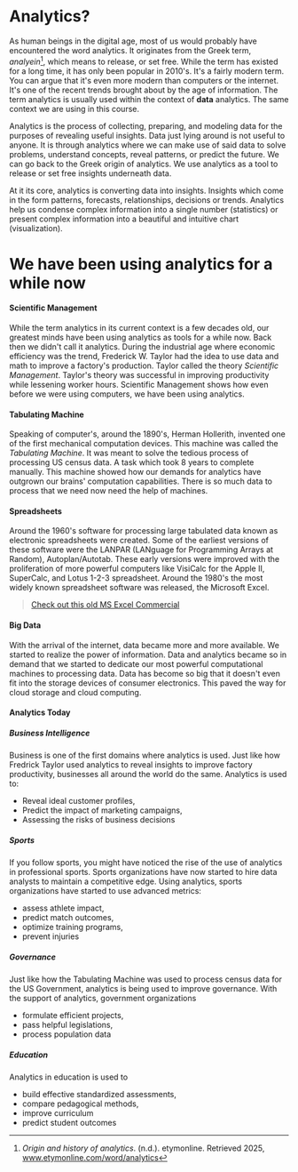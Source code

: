 # Analytics?

As human beings in the digital age, most of us would probably have encountered the word analytics. It originates from the Greek term, *analyein*[^1], which means to release, or set free. While the term has existed for a long time, it has only been popular in 2010's. It's a fairly modern term. You can argue that it's even more modern than computers or the internet. It's one of the recent trends brought about by the age of information. The term analytics is usually used within the context of **data** analytics. The same context we are using in this course. 

[^1]: *Origin and history of analytics*. (n.d.). etymonline. Retrieved 2025, www.etymonline.com/word/analytics

Analytics is the process of collecting, preparing, and modeling data for the purposes of revealing useful insights. Data just lying around is not useful to anyone. It is through analytics where we can make use of said data to solve problems, understand concepts, reveal patterns, or predict the future. We can go back to the Greek origin of analytics. We use analytics as a tool to release or set free insights underneath data.

At it its core, analytics is converting data into insights. Insights which come in the form patterns, forecasts, relationships, decisions or trends. Analytics help us condense complex information into a single number (statistics) or present complex information into a beautiful and intuitive chart (visualization).



# We have been using analytics for a while now

#### Scientific Management

While the term analytics in its current context is a few decades old, our greatest minds have been using analytics as tools for a while now. Back then we didn't call it analytics. During the industrial age where economic efficiency was the trend, Frederick W. Taylor had the idea to use data and math to improve a factory's production. Taylor called the theory *Scientific Management*. Taylor's theory was successful in improving productivity while lessening worker hours. Scientific Management shows how even before we were using computers, we have been using analytics.

#### Tabulating Machine

Speaking of computer's, around the 1890's, Herman Hollerith, invented one of the first mechanical computation devices. This machine was called the *Tabulating Machine*. It was meant to solve the tedious process of processing US census data. A task which took 8 years to complete manually. This machine showed how our demands for analytics have outgrown our brains' computation capabilities. There is so much data to process that we need now need the help of machines.

#### Spreadsheets

Around the 1960's software for processing large tabulated data known as electronic spreadsheets were created. Some of the earliest versions of these software were the LANPAR (LANguage for Programming Arrays at Random), Autoplan/Autotab. These early versions were improved with the proliferation of more powerful computers like VisiCalc for the Apple II, SuperCalc,  and Lotus 1-2-3 spreadsheet. Around the 1980's the most widely known spreadsheet software was released, the Microsoft Excel.

> [Check out this old MS Excel Commercial](https://www.youtube.com/watch?v=kOO31qFmi9A)

#### Big Data

With the arrival of the internet, data became more and more available. We started to realize the power of information. Data and analytics became so in demand that we started to dedicate our most powerful computational machines to processing data. Data has become so big that it doesn't even fit into the storage devices of consumer electronics. This paved the way for cloud storage and cloud computing.

#### Analytics Today

##### Business Intelligence

Business is one of the first domains where analytics is used. Just like how Fredrick Taylor used analytics to reveal insights to improve factory productivity, businesses all around the world do the same. Analytics is used to:

- Reveal ideal customer profiles,
- Predict the impact of marketing campaigns,
- Assessing the risks of business decisions

##### Sports

If you follow sports, you might have noticed the rise of the use of analytics in professional sports. Sports organizations have now started to hire data analysts to maintain a competitive edge. Using analytics, sports organizations have started to use advanced metrics:

- assess athlete impact, 
- predict match outcomes, 
- optimize training programs,
- prevent injuries

##### Governance

Just like how the Tabulating Machine was used to process census data for the US Government, analytics is being used to improve governance. With the support of analytics, government organizations

- formulate efficient projects, 
- pass helpful legislations,
- process population data

##### Education

Analytics in education is used to 

- build effective standardized assessments, 
- compare pedagogical methods, 
- improve curriculum
- predict student outcomes